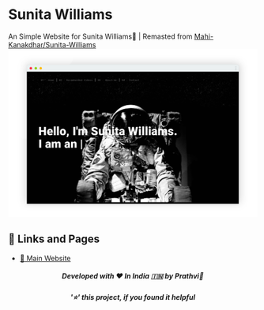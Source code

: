 # Sunita Williams
An Simple Website for Sunita Williams💖 |  Remasted from [Mahi-Kanakdhar/Sunita-Williams](https://github.com/Mahi-Kanakdhar/Sunita-Williams)
[![](https://github.com/fspofficial/sunita-williams/blob/main/screenshot.png)](https://sunita-williams.vercel.app)

## 🔗 Links and Pages
- [🥰 Main Website](https://sunita-williams.vercel.app)

<h5 align='center'>Developed with ❤️ In India 🇮🇳 by Prathvi💝</h5>
<h5 align='center'>'⭐' this project, if you found it helpful</h5>
